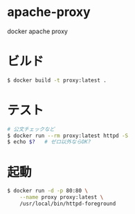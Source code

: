 # apache-proxy
docker apache proxy

# ビルド

```bash
$ docker build -t proxy:latest .
```

# テスト

```bash
# 公文チェックなど
$ docker run --rm proxy:latest httpd -S
$ echo $?   # ゼロ以外ならOK?
```

# 起動

```bash
$ docker run -d -p 80:80 \
    --name proxy proxy:latest \
    /usr/local/bin/httpd-foreground
```

